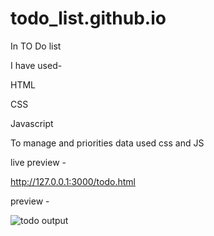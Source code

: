 # todo_list.github.io


In TO Do list 


I have used-


HTML

CSS

Javascript


To manage and priorities data used css and JS

live preview -

http://127.0.0.1:3000/todo.html

preview -


![todo output](https://user-images.githubusercontent.com/107612618/205501334-349d7107-e78c-4667-9f30-3c5415693cbd.png)






